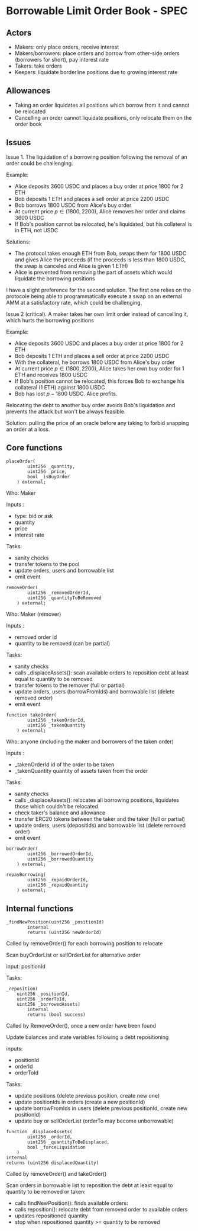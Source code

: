 # Borrowable Limit Order Book - SPEC

## Actors

- Makers: only place orders, receive interest
- Makers/borrowers: place orders and borrow from other-side orders (borrowers for short), pay interest rate
- Takers: take orders
- Keepers: liquidate borderline positions due to growing interest rate

## Allowances

- Taking an order liquidates all positions which borrow from it and cannot be relocated
- Cancelling an order cannot liquidate positions, only relocate them on the order book

## Issues

Issue 1. The liquidation of a borrowing position following the removal of an order could be challenging.

Example:

- Alice deposits 3600 USDC and places a buy order at price 1800 for 2 ETH
- Bob deposits 1 ETH and places a sell order at price 2200 USDC
- Bob borrows 1800 USDC from Alice's buy order
- At current price $p \in (1800, 2200)$, Alice removes her order and claims 3600 USDC
- If Bob's position cannot be relocated, he's liquidated, but his collateral is in ETH, not USDC

Solutions:

- The protocol takes enough ETH from Bob, swaps them for 1800 USDC and gives Alice the proceeds (if the proceeds is less than 1800 USDC, the swap is canceled and Alice is given 1 ETH)
- Alice is prevented from removing the part of assets which would liquidate the borrowing positions

I have a slight preference for the second solution. The first one relies on the protocole being able to programmatically execute a swap on an external AMM at a satisfactory rate, which could be challenging.

Issue 2 (critical). A maker takes her own limit order instead of cancelling it, which hurts the borrowing positions

Example:

- Alice deposits 3600 USDC and places a buy order at price 1800 for 2 ETH
- Bob deposits 1 ETH and places a sell order at price 2200 USDC
- With the collateral, he borrows 1800 USDC from Alice's buy order
- At current price $p \in (1800, 2200)$, Alice takes her own buy order for 1 ETH and receives 1800 USDC
- If Bob's position cannot be relocated, this forces Bob to exchange his collateral (1 ETH) against 1800 USDC
- Bob has lost $p - 1800$ USDC. Alice profits.

Relocating the debt to another buy order avoids Bob's liquidation and prevents the attack but won't be always feasible.

Solution: pulling the price of an oracle before any taking to forbid snapping an order at a loss.

## Core functions

```solidity
placeOrder(
        uint256 _quantity,
        uint256 _price,
        bool _isBuyOrder
    ) external;
```

Who: Maker

Inputs :

- type: bid or ask
- quantity
- price
- interest rate

Tasks:

- sanity checks
- transfer tokens to the pool
- update orders, users and borrowable list
- emit event

```solidity
removeOrder(
        uint256 _removedOrderId,
        uint256 _quantityToBeRemoved
    ) external;
```

Who: Maker (remover)

Inputs :

- removed order id
- quantity to be removed (can be partial)

Tasks:

- sanity checks
- calls \_displaceAssets(): scan available orders to reposition debt at least equal to quantity to be removed
- transfer tokens to the remover (full or partial)
- update orders, users (borrowFromIds) and borrowable list (delete removed order)
- emit event

```solidity
function takeOrder(
        uint256 _takenOrderId,
        uint256 _takenQuantity
    ) external;
```

Who: anyone (including the maker and borrowers of the taken order)

Inputs :

- \_takenOrderId id of the order to be taken
- \_takenQuantity quantity of assets taken from the order

Tasks:

- sanity checks
- calls \_displaceAssets(): relocates all borrowing positions, liquidates those which couldn't be relocated
- check taker's balance and allowance
- transfer ERC20 tokens between the taker and the taker (full or partial)
- update orders, users (depositIds) and borrowable list (delete removed order)
- emit event

```solidity
borrowOrder(
        uint256 _borrowedOrderId,
        uint256 _borrowedQuantity
    ) external;
```

```solidity
repayBorrowing(
        uint256 _repaidOrderId,
        uint256 _repaidQuantity
    ) external;
```

## Internal functions

```solidity
_findNewPosition(uint256 _positionId)
        internal
        returns (uint256 newOrderId)
```

Called by removeOrder() for each borrowing position to relocate

Scan buyOrderList or sellOrderList for alternative order

input: positionId

Tasks:

```solidity
_reposition(
    uint256 _positionId,
    uint256 _orderToId,
    uint256 _borrowedAssets)
        internal
        returns (bool success)
```

Called by RemoveOrder(), once a new order have been found

Update balances and state variables following a debt repositioning

inputs:

- positionId
- orderId
- orderToId

Tasks:

- update positions (delete previous position, create new one)
- update positionIds in orders (create a new positionId)
- update borrowFromIds in users (delete previous positionId, create new positionId)
- update buy or sellOrderList (orderTo may become unborrowable)

```solidity
function _displaceAssets(
        uint256 _orderId,
        uint256 _quantityToBeDisplaced,
        bool _forceLiquidation
    )
internal
returns (uint256 displacedQuantity)
```

Called by removeOrder() and takeOrder()

Scan orders in borrowable list to reposition the debt at least equal to quantity to be removed or taken:

- calls findNewPosition(): finds available orders:
- calls reposition(): relocate debt from removed order to available orders
- updates repositioned quantity
- stop when repositioned quantity >= quantity to be removed
